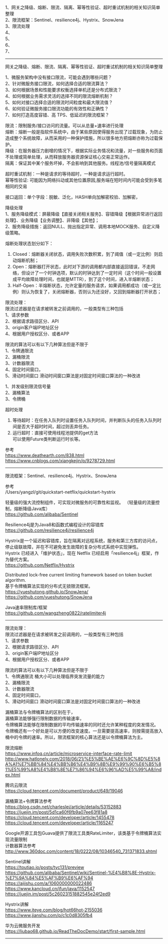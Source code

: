 1、网关之降级、熔断、限流、隔离、幂等性验证、超时重试机制的相关知识简单整理  
2、限流框架：Sentinel、resilience4j、Hystrix、SnowJena  
3、限流处理  
4、  
5、  
6、  
7、  
  
  
---------------------------------------------------------------------------------------------------------------------  
  
网关之降级、熔断、限流、隔离、幂等性验证、超时重试机制的相关知识简单整理  
  
1、微服务架构中没有接口限流，可能会遇到哪些问题？  
2、针对微服务接口限流，如何选择合适的限流算法？  
3、如何根据场景和性能要求权衡选择单机还是分布式限流？  
4、如何根据业务需求灵活的选择不同的限流熔断机制？  
5、如何对接口选择合适的限流时间粒度和最大限流值？  
6、如何验证微服务接口限流功能的有效性和正确性？  
7、如何打造高度容错、高 TPS、低延迟的限流框架？  
  
  
限流：限制服务/接口访问的流量。可以从总量+速率进行处理  
熔断：熔断一般是指软件系统中，由于某些原因使得服务出现了过载现象，为防止造成整个系统故障，从而采用的一种保护措施，所以很多地方把熔断亦称为过载保护。  
降级：在服务器压力剧增的情况下，根据实际业务情况和流量，对一些服务和页面不处理或简单处理，从而释放服务器资源保证核心交易正常运作。  
隔离：保证其中某个服务坏掉，不会影响到其他服务。线程池/信号量隔离模式  
  
超时重试机制：一种是请求的等待超时，一种是请求运行超时。  
幂等性验证: 可能因为网络抖动或其他位置原因,服务端在短时间内可能会受到多笔相同的交易  
  
接口返回：单个字段：脱敏、泛化，HASH单向加解密校验、加解密，  
  
  
降级处理  
1、服务降级模式：屏蔽降级【直接关闭相关服务】、容错降级【根据异常进行返回处理】、业务降级【业务调整】、非降级【其他】；  
2、服务降级措施：返回NULL、抛出指定异常、调用本地MOCK服务、自定义降级策略。  
  
  
  
熔断处理状态划分如下：  
1. Closed：熔断器关闭状态，调用失败次数积累，到了阈值（或一定比例）则启动熔断机制；  
2. Open：熔断器打开状态，此时对下游的调用都内部直接返回错误，不走网络，但设计了一个时钟选项，默认的时钟达到了一定时间（这个时间一般设置成平均故障处理时间，也就是MTTR），到了这个时间，进入半熔断状态；  
3. Half-Open：半熔断状态，允许定量的服务请求，如果调用都成功（或一定比例）则认为恢复了，关闭熔断器，否则认为还没好，又回到熔断器打开状态；  
  
  
  
限流处理：  
限流过滤器是在请求被转发之前调用的，一般类型有三种包括  
1、请求参数  
2、根据请求路径区分、API  
3、origin客户端IP地址区分  
4、根据用户授权区分、或者APP  
  
限流的算法可以有以下几种算法但是不限于  
1、令牌通限流	  
2、漏桶限流	  
3、计数器限流  
4、固定时间窗口，  
5、滑动时间窗口	滑动时间窗口算法是对固定时间窗口算法的一种改进  
  
  
1、并发级别限流信号量  
2、漏桶算法  
3、令牌桶  
  
  
  
  
超时处理  
1. 等待超时：在任务入队列时设置任务入队列时间，并判断队头的任务入队列时间是否大于超时时间，超过则丢弃任务。  
2. 运行超时：直接可使用线程池提供的get方法  
可以使用Future类判断运行时长等。  
  
  
参考  
https://www.deathearth.com/838.html  
https://www.cnblogs.com/xiangkejin/p/9278729.html  
  
  
---------------------------------------------------------------------------------------------------------------------  
  
限流框架：Sentinel、resilience4j、Hystrix、SnowJena  
  
参考  
/Users/yangzl/git/quickstart-netflix/quickstart-hystrix  
  
  
轻量级的强大流控制组件，可实现对微服务的可靠性和监视。 （轻量级的流量控制，熔断降级Java库）  
https://github.com/alibaba/Sentinel  
  
  
Resilience4j是为Java8和函数式编程设计的容错库  
https://github.com/resilience4j/resilience4j  
  
  
Hystrix是一个延迟和容错库，旨在隔离对远程系统，服务和第三方库的访问点，停止级联故障，并在不可避免发生故障的复杂分布式系统中实现弹性。  
Hystrix 已经进入「维护状态」，现在 Netflix 已经启用「resilience4j」框架，作为替代方案。  
https://github.com/Netflix/Hystrix  
  
  
Distributed lock-free current limiting framework based on token bucket algorithm.  
基于令牌桶算法实现的分布式无锁限流框架。   
https://yueshutong.github.io/SnowJena/  
https://github.com/yueshutong/SnowJena  
  
  
Java速率限制库/框架  
https://github.com/wangzheng0822/ratelimiter4j  
  
---------------------------------------------------------------------------------------------------------------------  
  
限流处理：  
限流过滤器是在请求被转发之前调用的，一般类型有三种包括  
1、请求参数  
2、根据请求路径区分、API  
3、origin客户端IP地址区分  
4、根据用户授权区分、或者APP  
  
限流的算法可以有以下几种算法但是不限于  
1、令牌通限流	桶大小可以处理临界突发流量的能力  
2、漏桶限流	  
3、计数器限流  
4、固定时间窗口，  
5、滑动时间窗口	滑动时间窗口算法是对固定时间窗口算法的一种改进  
  
  
漏桶算法与令牌桶算法的区别在于，  
漏桶算法能够强行限制数据的传输速率，  
令牌桶算法能够在限制数据的平均传输速率的同时还允许某种程度的突发情况。  
令牌桶还有一个好处是可以方便的改变速度。一旦需要提高速率，则按需提高放入桶中的令牌的速率。所以，限流框架的核心算法还是以令牌桶算法为主。  
  
  
  
限流熔断  
https://www.infoq.cn/article/microservice-interface-rate-limit  
http://www.hatlonely.com/2018/06/21/%E5%BE%AE%E6%9C%8D%E5%8A%A1%E7%BB%84%E4%BB%B6%E4%B9%8B%E9%99%90%E6%B5%81%E5%99%A8%E4%B8%8E%E7%86%94%E6%96%AD%E5%99%A8/index.html  
  
腾讯云限流  
https://cloud.tencent.com/document/product/649/19046  
  
  
漏桶算法+令牌算法参考  
https://blog.csdn.net/charleslei/article/details/53152883  
https://juejin.im/post/5d1ca60f6fb9a07ee63f81a8  
https://cloud.tencent.com/developer/article/1455478  
https://cloud.tencent.com/developer/article/1165247  
  
  
Google开源工具包Guava提供了限流工具类RateLimiter，该类基于令牌桶算法实现流量限制  
计数器算法参考  
http://www.360doc.com/content/18/0222/08/10346540_731371833.shtml  
  
  
  
Sentinel讲解  
https://toutiao.io/posts/tyc131/preview  
https://github.com/alibaba/Sentinel/wiki/Sentinel-%E4%B8%8E-Hystrix-%E7%9A%84%E5%AF%B9%E6%AF%94  
https://aijishu.com/a/1060000000022486  
https://www.kancloud.cn/jfun/java/1152547  
https://juejin.im/post/5c26023151882545e24f2ed9  
  
  
  
Hystrix讲解  
https://www.iteye.com/blog/hot66hot-2155036  
https://www.jianshu.com/p/c1c0d8305fb4  
  
  
华为云微服务开发  
https://liubao68.github.io/ReadTheDocDemo/start/first-sample.html  
  
  
  
---------------------------------------------------------------------------------------------------------------------  
  
  
